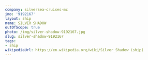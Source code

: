```yaml
---
company: silversea-cruises-mc
imo: '9192167'
layout: ship
name: SILVER SHADOW
outOfScope: true
photo: /img/silver-shadow-9192167.jpg
slug: silver-shadow-9192167
tags:
- ship
wikipediaUrl: https://en.wikipedia.org/wiki/Silver_Shadow_(ship)
---
```

